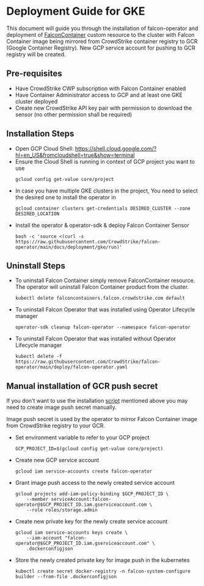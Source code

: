 # Deployment Guide for GKE
This document will guide you through the installation of falcon-operator and deployment of [FalconContainer](../../container) custom resource to the cluster with Falcon Container image being mirrored from CrowdStrike container registry to GCR (Google Container Registry). New GCP service account for pushing to GCR registry will be created.

## Pre-requisites

 - Have CrowdStrike CWP subscription with Falcon Container enabled
 - Have Container Administrator access to GCP and at least one GKE cluster deployed
 - Create new CrowdStrike API key pair with permission to download the sensor (no other permission shall be required)

## Installation Steps

 - Open GCP Cloud Shell: https://shell.cloud.google.com/?hl=en_US&fromcloudshell=true&show=terminal
 - Ensure the Cloud Shell is running in context of GCP project you want to use
   ```
   gcloud config get-value core/project
   ```
 - In case you have multiple GKE clusters in the project, You need to select the desired one to install the operator in
   ```
   gcloud container clusters get-credentials DESIRED_CLUSTER --zone DESIRED_LOCATION
   ```
 - Install the operator & operator-sdk & deploy Falcon Container Sensor
   ```
   bash -c 'source <(curl -s https://raw.githubusercontent.com/CrowdStrike/falcon-operator/main/docs/deployment/gke/run)'
   ```

## Uninstall Steps

 - To uninstall Falcon Container simply remove FalconContainer resource. The operator will uninstall Falcon Container product from the cluster.
   ```
   kubectl delete falconcontainers.falcon.crowdstrike.com default
   ```
 - To uninstall Falcon Operator that was installed using Operator Lifecycle manager
   ```
   operator-sdk cleanup falcon-operator --namespace falcon-operator
   ```
 - To uninstall Falcon Operator that was installed without Operator Lifecycle manager
   ```
   kubectl delete -f https://raw.githubusercontent.com/CrowdStrike/falcon-operator/main/deploy/falcon-operator.yaml
   ```

## Manual installation of GCR push secret

If you don't want to use the installation [script](run) mentioned above you may need to create image push secret manually.

Image push secret is used by the operator to mirror Falcon Container image from CrowdStrike registry to your GCR.

 - Set environment variable to refer to your GCP project
   ```
   GCP_PROJECT_ID=$(gcloud config get-value core/project)
   ```
 - Create new GCP service account
   ```
   gcloud iam service-accounts create falcon-operator
   ```
 - Grant image push access to the newly created service account
   ```
   gcloud projects add-iam-policy-binding $GCP_PROJECT_ID \
       --member serviceAccount:falcon-operator@$GCP_PROJECT_ID.iam.gserviceaccount.com \
       --role roles/storage.admin
   ```
 - Create new private key for the newly create service account
   ```
   gcloud iam service-accounts keys create \
       --iam-account "falcon-operator@$GCP_PROJECT_ID.iam.gserviceaccount.com" \
       .dockerconfigjson
   ```
 - Store the newly created private key for image push in the kubernetes
   ```
   kubectl create secret docker-registry -n falcon-system-configure builder --from-file .dockerconfigjson
   ```

